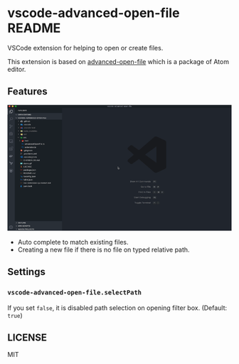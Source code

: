 # vscode-advanced-open-file README

VSCode extension for helping to open or create files.

This extension is based on [advanced-open-file](https://github.com/Osmose/advanced-open-file) which is a package of Atom editor.

## Features

![Demo](demo.gif)

- Auto complete to match existing files.
- Creating a new file if there is no file on typed relative path.

## Settings
### `vscode-advanced-open-file.selectPath`

If you set `false`, it is disabled path selection on opening filter box. (Default: `true`)

## LICENSE

MIT
